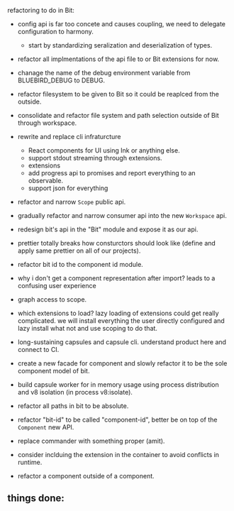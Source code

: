 refactoring to do in Bit:

- config api is far too concete and causes coupling, we need to delegate configuration to harmony.
  - start by standardizing seralization and deserialization of types.
- refactor all implmentations of the api file to or Bit extensions for now.
- chanage the name of the debug environment variable from BLUEBIRD_DEBUG to DEBUG.
- refactor filesystem to be given to Bit so it could be reaplced from the outside.
- consolidate and refactor file system and path selection outside of Bit through workspace.
- rewrite and replace cli infraturcture
  - React components for UI using Ink or anything else.
  - support stdout streaming through extensions.
  - extensions 
  - add progress api to promises and report everything to an observable.
  - support json for everything
- refactor and narrow `Scope` public api.
- gradually refactor and narrow consumer api into the new `Workspace` api.
- redesign bit's api in the "Bit" module and expose it as our api. 
- prettier totally breaks how consturctors should look like (define and apply same prettier on all of our projects).
- refactor bit id to the component id module.
- why i don't get a component representation after import? leads to a confusing user experience
- graph access to scope.
- which extensions to load? lazy loading of extensions could get really complicated. we will install everything the user directly configured and lazy install what not and use scoping to do that.
- long-sustaining capsules and capsule cli. understand product here and connect to CI.
- create a new facade for component and slowly refactor it to be the sole component model of bit.
- build capsule worker for in memory usage using process distribution and v8 isolation (in process v8:isolate).
- refactor all paths in bit to be absolute.
- refactor "bit-id" to be called "component-id", better be on top of the `Component` new API.
- replace commander with something proper (amit).
- consider inclduing the extension in the container to avoid conflicts in runtime.

- refactor a component outside of a component.

things done:
- 

